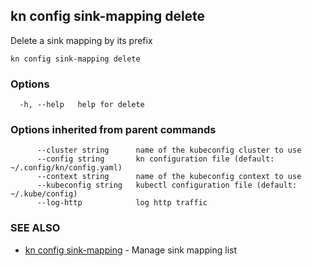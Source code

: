 ## kn config sink-mapping delete

Delete a sink mapping by its prefix

```
kn config sink-mapping delete
```

### Options

```
  -h, --help   help for delete
```

### Options inherited from parent commands

```
      --cluster string      name of the kubeconfig cluster to use
      --config string       kn configuration file (default: ~/.config/kn/config.yaml)
      --context string      name of the kubeconfig context to use
      --kubeconfig string   kubectl configuration file (default: ~/.kube/config)
      --log-http            log http traffic
```

### SEE ALSO

* [kn config sink-mapping](kn_config_sink-mapping.md)	 - Manage sink mapping list


